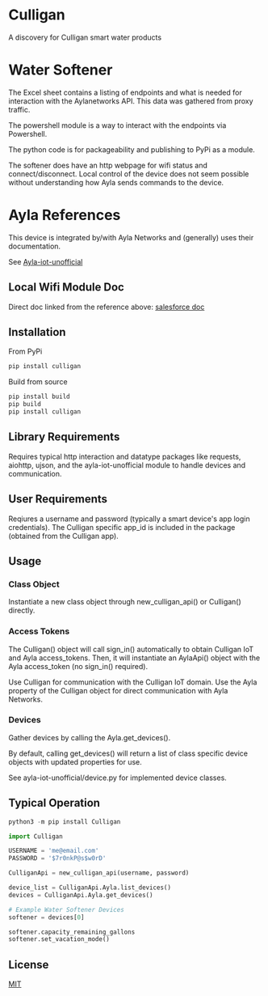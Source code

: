 # Culligan
A discovery for Culligan smart water products

# Water Softener
The Excel sheet contains a listing of endpoints and what is needed for interaction with the Aylanetworks API. This data was gathered from proxy traffic. 

The powershell module is a way to interact with the endpoints via Powershell.

The python code is for packageability and publishing to PyPi as a module.

The softener does have an http webpage for wifi status and connect/disconnect. 
Local control of the device does not seem possible without understanding how Ayla sends commands to the device.

# Ayla References
This device is integrated by/with Ayla Networks and (generally) uses their documentation. 

See [Ayla-iot-unofficial](https://github.com/rewardone/ayla-iot-unofficial)

## Local Wifi Module Doc
Direct doc linked from the reference above: [salesforce doc](https://ayla.my.salesforce.com/sfc/p/#F00000005wvT/a/2A000000ZKSc/k2aXubMGof8Gooqm.nGLRqd.vyluxZLK9Qwe9xWUphQ)


## Installation
From PyPi
```bash
pip install culligan
```

Build from source
```bash
pip install build
pip build
pip install culligan
```

## Library Requirements
Requires typical http interaction and datatype packages like requests, aiohttp, ujson, and the ayla-iot-unofficial module to handle devices and communication.

## User Requirements
Reqiures a username and password (typically a smart device's app login credentials).
The Culligan specific app_id is included in the package (obtained from the Culligan app).

## Usage
### Class Object
Instantiate a new class object through new_culligan_api() or Culligan() directly.


### Access Tokens
The Culligan() object will call sign_in() automatically to obtain Culligan IoT and Ayla access_tokens. 
Then, it will instantiate an AylaApi() object with the Ayla access_token (no sign_in() required). 

Use Culligan for communication with the Culligan IoT domain.
Use the Ayla property of the Culligan object for direct communication with Ayla Networks.

### Devices
Gather devices by calling the Ayla.get_devices().

By default, calling get_devices() will return a list of class specific device objects with updated properties for use.

See ayla-iot-unofficial/device.py for implemented device classes.

## Typical Operation
```python
python3 -m pip install Culligan
```

```python
import Culligan

USERNAME = 'me@email.com'
PASSWORD = '$7r0nkP@s$w0rD'

CulliganApi = new_culligan_api(username, password)

device_list = CulliganApi.Ayla.list_devices()
devices = CulliganApi.Ayla.get_devices()

# Example Water Softener Devices
softener = devices[0]

softener.capacity_remaining_gallons
softener.set_vacation_mode()
```

## License
[MIT](https://choosealicense.com/licenses/mit/)